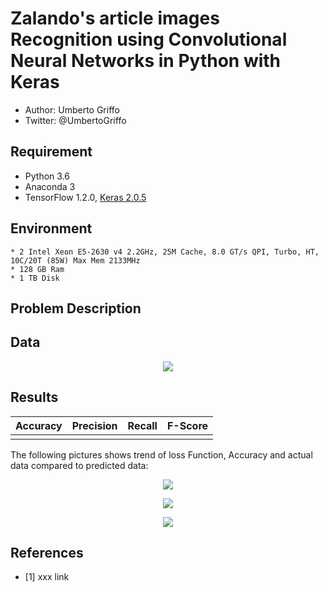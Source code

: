 # Zalando's article images Recognition using Convolutional Neural Networks in Python with Keras

* Author: Umberto Griffo
* Twitter: @UmbertoGriffo

## Requirement
* Python 3.6
* Anaconda 3
* TensorFlow 1.2.0, [Keras 2.0.5](https://keras.io)

## Environment
	* 2 Intel Xeon E5-2630 v4 2.2GHz, 25M Cache, 8.0 GT/s QPI, Turbo, HT, 10C/20T (85W) Max Mem 2133MHz
	* 128 GB Ram
	* 1 TB Disk

## Problem Description


## Data

<p align="center">
  <img src="https://github.com/umbertogriffo/Predictive-Maintenance-using-LSTM/blob/master/Output/datasetSample.png"/>
</p>

## Results

|Accuracy|Precision|Recall|F-Score|
|----|----|----|----|
|||||

The following pictures shows trend of loss Function, Accuracy and actual data compared to predicted data: 
<p align="center">
  <img src="https://github.com/umbertogriffo/Predictive-Maintenance-using-LSTM/blob/master/Output/model_loss.png"/>
</p>
<p align="center">
  <img src="https://github.com/umbertogriffo/Predictive-Maintenance-using-LSTM/blob/master/Output/model_accuracy.png"/>
</p>
<p align="center">
  <img src="https://github.com/umbertogriffo/Predictive-Maintenance-using-LSTM/blob/master/Output/model_verify.png?raw=true"/>
</p>
           
## References

- [1] xxx link
